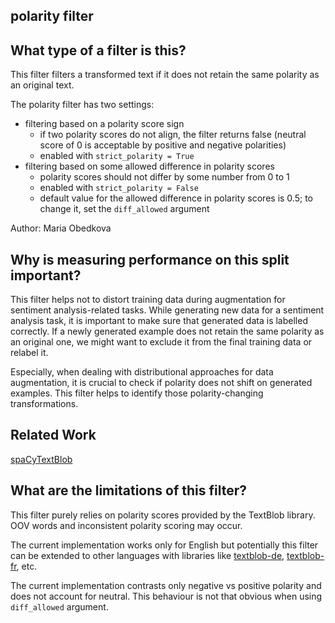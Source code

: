 ## polarity filter

## What type of a filter is this?

This filter filters a transformed text if it does not retain the same polarity as an original text.

The polarity filter has two settings:
* filtering based on a polarity score sign
    * if two polarity scores do not align, the filter returns false
    (neutral score of 0 is acceptable by positive and negative polarities)
    * enabled with `strict_polarity = True`
* filtering based on some allowed difference in polarity scores
    * polarity scores should not differ by some number from 0 to 1
    * enabled with `strict_polarity = False`
    * default value for the allowed difference in polarity scores is 0.5; to change it, set the `diff_allowed` argument

Author: Maria Obedkova

## Why is measuring performance on this split important?

This filter helps not to distort training data during augmentation for sentiment analysis-related tasks.
While generating new data for a sentiment analysis task, it is important to make sure that generated data is labelled correctly.
If a newly generated example does not retain the same polarity as an original one, we might want to exclude it from the final training data or relabel it.

Especially, when dealing with distributional approaches for data augmentation, it is crucial to check if polarity does not shift on generated examples.
This filter helps to identify those polarity-changing transformations.

## Related Work

[spaCyTextBlob](https://github.com/SamEdwardes/spaCyTextBlob)

## What are the limitations of this filter?

This filter purely relies on polarity scores provided by the TextBlob library.
OOV words and inconsistent polarity scoring may occur.

The current implementation works only for English but potentially this filter can be extended to other languages with libraries like
[textblob-de](https://textblob-de.readthedocs.io/en/latest/), [textblob-fr](https://github.com/sloria/textblob-fr), etc.

The current implementation contrasts only negative vs positive polarity and does not account for neutral.
This behaviour is not that obvious when using `diff_allowed` argument.
